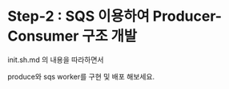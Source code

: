 # Step-2 : SQS 이용하여 Producer-Consumer 구조 개발

init.sh.md 의 내용을 따라하면서 

produce와 sqs worker를 구현 및 배포 해보세요.
